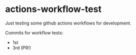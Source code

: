 # actions-workflow-test
Just testing some github actions workflows for development.

Commits for workflow tests:
* 1st
* 3rd (PR!)
